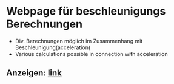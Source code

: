 # Webpage für beschleunigungs Berechnungen

- Div. Berechnungen möglich im Zusammenhang mit Beschleunigung(acceleration)
- Various calculations possible in connection with acceleration

## Anzeigen: [link](http://htmlpreview.github.io/?https://github.com/sauternic/Webpage-beschleunigungs-Berechnungen/blob/master/Beschleunigung.html)
